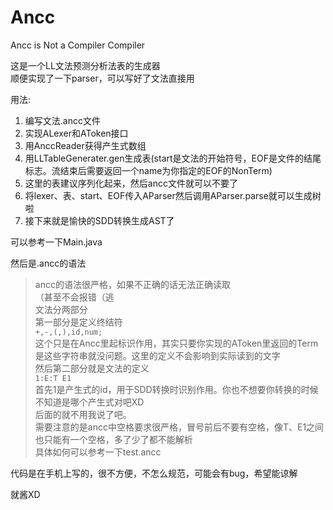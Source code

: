 # Ancc
Ancc is Not a Compiler Compiler

这是一个LL文法预测分析法表的生成器  
顺便实现了一下parser，可以写好了文法直接用  

用法:  
1. 编写文法.ancc文件  
2. 实现ALexer和AToken接口  
3. 用AnccReader获得产生式数组  
4. 用LLTableGenerater.gen生成表(start是文法的开始符号，EOF是文件的结尾标志。流结束后需要返回一个name为你指定的EOF的NonTerm)  
5. 这里的表建议序列化起来，然后ancc文件就可以不要了  
6. 将lexer、表、start、EOF传入AParser然后调用AParser.parse就可以生成树啦  
7. 接下来就是愉快的SDD转换生成AST了  

可以参考一下Main.java  

然后是.ancc的语法  

> ancc的语法很严格，如果不正确的话无法正确读取  
> （甚至不会报错（逃  
> 文法分两部分  
> 第一部分是定义终结符  
> `+,-,(,),id,num;`  
> 这个只是在Ancc里起标识作用，其实只要你实现的AToken里返回的Term是这些字符串就没问题。这里的定义不会影响到实际读到的文字  
> 然后第二部分就是文法的定义  
> `1:E:T E1`  
> 首先1是产生式的id，用于SDD转换时识别作用。你也不想要你转换的时候不知道是哪个产生式对吧XD  
> 后面的就不用我说了吧。  
> 需要注意的是ancc中空格要求很严格，冒号前后不要有空格，像T、E1之间也只能有一个空格，多了少了都不能解析  
> 具体如何可以参考一下test.ancc  

代码是在手机上写的，很不方便，不怎么规范，可能会有bug，希望能谅解  

就酱XD  
